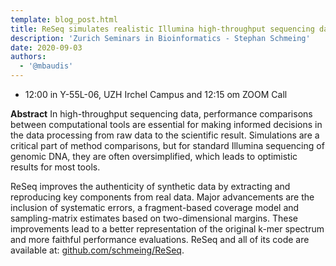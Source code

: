 ```yaml
---
template: blog_post.html
title: ReSeq simulates realistic Illumina high-throughput sequencing data
description: 'Zurich Seminars in Bioinformatics - Stephan Schmeing'
date: 2020-09-03
authors:
  - '@mbaudis'
---
```




* 12:00 in Y-55L-06, UZH Irchel Campus and 12:15 om  ZOOM Call



__Abstract__ In high-throughput sequencing data, performance comparisons between computational tools are essential for making informed decisions in the data processing from raw data to the scientific result. Simulations are a critical part of method comparisons, but for standard Illumina sequencing of genomic DNA, they are often oversimplified, which leads to optimistic results for most tools.<!--more-->

ReSeq improves the authenticity of synthetic data by extracting and reproducing key components from real data. Major advancements are the inclusion of systematic errors, a fragment-based coverage model and sampling-matrix estimates based on two-dimensional margins. These improvements lead to a better representation of the original k-mer spectrum and more faithful performance evaluations. ReSeq and all of its code are available at: [github.com/schmeing/ReSeq](http://github.com/schmeing/ReSeq).
